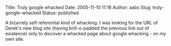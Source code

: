 Title: Truly google whacked
Date: 2005-11-10 11:18
Author: aabs
Slug: truly-google-whacked
Status: published

A bizarrely self referential kind of whacking. I was looking for the URL of Derek's new blog site (having brill-o-padded the previous link out of existence) only to discover a whacked page about google whacking - on my own site.
